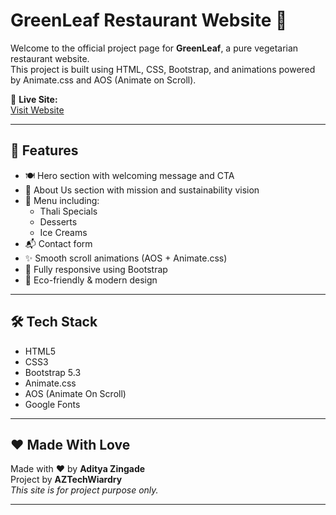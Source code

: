 # GreenLeaf Restaurant Website 🌿

Welcome to the official project page for **GreenLeaf**, a pure vegetarian restaurant website.  
This project is built using HTML, CSS, Bootstrap, and animations powered by Animate.css and AOS (Animate on Scroll).

🔗 **Live Site:**  
[Visit Website](https://aztechwiardry.github.io/Restaurant_Website/)

---

## 📌 Features

- 🍽️ Hero section with welcoming message and CTA
- 🥦 About Us section with mission and sustainability vision
- 📜 Menu including:
  - Thali Specials
  - Desserts
  - Ice Creams
- 📬 Contact form
- ✨ Smooth scroll animations (AOS + Animate.css)
- 📱 Fully responsive using Bootstrap
- 🌱 Eco-friendly & modern design

---

## 🛠️ Tech Stack

- HTML5  
- CSS3  
- Bootstrap 5.3  
- Animate.css  
- AOS (Animate On Scroll)  
- Google Fonts  

---

## ❤️ Made With Love

Made with ❤️ by **Aditya Zingade**  
Project by **AZTechWiardry**  
*This site is for project purpose only.*

---
